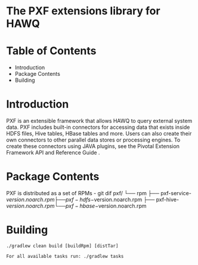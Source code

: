 The PXF extensions library for HAWQ
===================================

Table of Contents
=================

* Introduction
* Package Contents
* Building

Introduction
============

PXF is an extensible framework that allows HAWQ to query external system data.
PXF includes built-in connectors for accessing data that exists inside HDFS files, Hive tables, HBase tables and more.
Users can also create their own connectors to other parallel data stores or processing engines.
To create these connectors using JAVA plugins, see the Pivotal Extension Framework API and Reference Guide .

Package Contents
================

PXF is distributed as a set of RPMs -
git dif
    pxf/
        └── rpm
            ├── pxf-service-$version.noarch.rpm
            ├── pxf-hdfs-$version.noarch.rpm
            ├── pxf-hive-$version.noarch.rpm
            └── pxf-hbase-$version.noarch.rpm


Building
========

    ./gradlew clean build [buildRpm] [distTar]

    For all available tasks run: ./gradlew tasks

